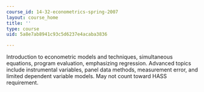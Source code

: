```yaml
---
course_id: 14-32-econometrics-spring-2007
layout: course_home
title: ''
type: course
uid: 5a8e7ab8941c93c5d6237e4acaba3836

---
```

Introduction to econometric models and techniques, simultaneous equations, program evaluation, emphasizing regression. Advanced topics include instrumental variables, panel data methods, measurement error, and limited dependent variable models. May not count toward HASS requirement.
